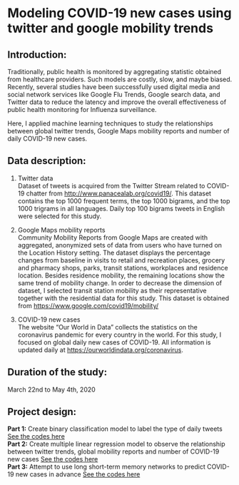# Modeling COVID-19 new cases using twitter and google mobility trends  
 
## Introduction:  
Traditionally, public health is monitored by aggregating statistic obtained from healthcare providers. Such models are costly, slow, and maybe biased. Recently, several studies have been successfully used digital media and social network services like Google Flu Trends, Google search data, and Twitter data to reduce the latency and improve the overall effectiveness of public health monitoring for Influenza surveillance.    

Here, I applied machine learning techniques to study the relationships between global twitter trends, Google Maps mobility reports and number of daily COVID-19 new cases.

## Data description:  
1.	Twitter data  
Dataset of tweets is acquired from the Twitter Stream related to COVID-19 chatter from http://www.panacealab.org/covid19/. This dataset contains the top 1000 frequent terms, the top 1000 bigrams, and the top 1000 trigrams in all languages. Daily top 100 bigrams tweets in English were selected for this study. 
  
2.	Google Maps mobility reports  
Community Mobility Reports from Google Maps are created with aggregated, anonymized sets of data from users who have turned on the Location History setting. The dataset displays the percentage changes from baseline in visits to retail and recreation places, grocery and pharmacy shops, parks, transit stations, workplaces and residence location. Besides residence mobility, the remaining locations show the same trend of mobility change. In order to decrease the dimension of dataset, I selected transit station mobility as their representative together with the residential data for this study. This dataset is obtained from https://www.google.com/covid19/mobility/
  
3.	COVID-19 new cases  
The website “Our World in Data” collects the statistics on the coronavirus pandemic  for every country in the world. For this study, I focused on global daily new cases of COVID-19. All information is updated daily at https://ourworldindata.org/coronavirus. 
  

## Duration of the study:  
March 22nd to May 4th, 2020

## Project design:
**Part 1:** Create binary classification model to label the type of daily tweets [See the codes here]()  
**Part 2:** Create multiple linear regression model to observe the relationship between twitter trends, global mobility reports and number of COVID-19 new cases [See the codes here]()      
**Part 3:** Attempt to use long short-term memory networks to predict COVID-19 new cases in advance [See the codes here]()   
